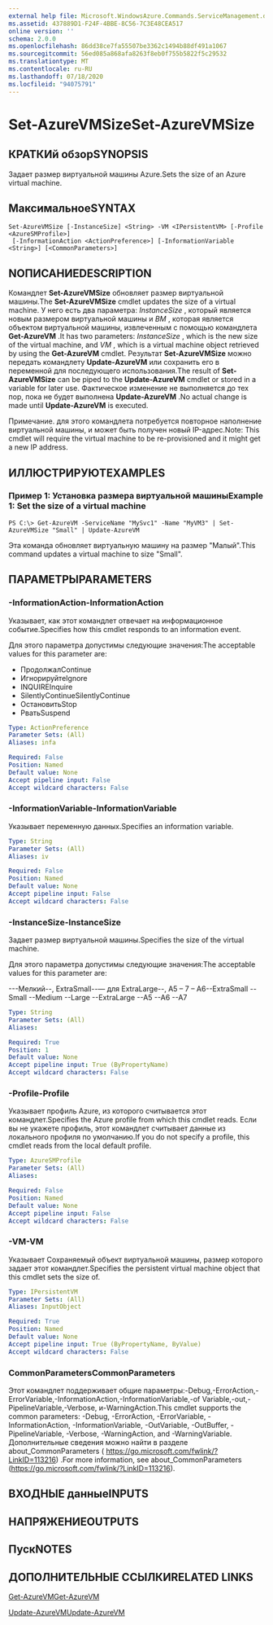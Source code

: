 ```yaml
---
external help file: Microsoft.WindowsAzure.Commands.ServiceManagement.dll-Help.xml
ms.assetid: 437889D1-F24F-4BBE-8C56-7C3E48CEA517
online version: ''
schema: 2.0.0
ms.openlocfilehash: 86dd38ce7fa55507be3362c1494b88df491a1067
ms.sourcegitcommit: 56ed085a868afa8263f8eb0f755b5822f5c29532
ms.translationtype: MT
ms.contentlocale: ru-RU
ms.lasthandoff: 07/18/2020
ms.locfileid: "94075791"
---
```

# <span data-ttu-id="23fb4-101">Set-AzureVMSize</span><span class="sxs-lookup"><span data-stu-id="23fb4-101">Set-AzureVMSize</span></span>

## <span data-ttu-id="23fb4-102">КРАТКИй обзор</span><span class="sxs-lookup"><span data-stu-id="23fb4-102">SYNOPSIS</span></span>
<span data-ttu-id="23fb4-103">Задает размер виртуальной машины Azure.</span><span class="sxs-lookup"><span data-stu-id="23fb4-103">Sets the size of an Azure virtual machine.</span></span>

## <span data-ttu-id="23fb4-104">Максимальное</span><span class="sxs-lookup"><span data-stu-id="23fb4-104">SYNTAX</span></span>

```
Set-AzureVMSize [-InstanceSize] <String> -VM <IPersistentVM> [-Profile <AzureSMProfile>]
 [-InformationAction <ActionPreference>] [-InformationVariable <String>] [<CommonParameters>]
```

## <span data-ttu-id="23fb4-105">NОПИСАНИЕ</span><span class="sxs-lookup"><span data-stu-id="23fb4-105">DESCRIPTION</span></span>
<span data-ttu-id="23fb4-106">Командлет **Set-AzureVMSize** обновляет размер виртуальной машины.</span><span class="sxs-lookup"><span data-stu-id="23fb4-106">The **Set-AzureVMSize** cmdlet updates the size of a virtual machine.</span></span>
<span data-ttu-id="23fb4-107">У него есть два параметра: *InstanceSize* , который является новым размером виртуальной машины и *ВМ* , которая является объектом виртуальной машины, извлеченным с помощью командлета **Get-AzureVM** .</span><span class="sxs-lookup"><span data-stu-id="23fb4-107">It has two parameters: *InstanceSize* , which is the new size of the virtual machine, and *VM* , which is a virtual machine object retrieved by using the **Get-AzureVM** cmdlet.</span></span>
<span data-ttu-id="23fb4-108">Результат **Set-AzureVMSize** можно передать командлету **Update-AzureVM** или сохранить его в переменной для последующего использования.</span><span class="sxs-lookup"><span data-stu-id="23fb4-108">The result of **Set-AzureVMSize** can be piped to the **Update-AzureVM** cmdlet or stored in a variable for later use.</span></span>
<span data-ttu-id="23fb4-109">Фактическое изменение не выполняется до тех пор, пока не будет выполнена **Update-AzureVM** .</span><span class="sxs-lookup"><span data-stu-id="23fb4-109">No actual change is made until **Update-AzureVM** is executed.</span></span>

<span data-ttu-id="23fb4-110">Примечание. для этого командлета потребуется повторное наполнение виртуальной машины, и может быть получен новый IP-адрес.</span><span class="sxs-lookup"><span data-stu-id="23fb4-110">Note: This cmdlet will require the virtual machine to be re-provisioned and it might get a new IP address.</span></span>

## <span data-ttu-id="23fb4-111">ИЛЛЮСТРИРУЮТ</span><span class="sxs-lookup"><span data-stu-id="23fb4-111">EXAMPLES</span></span>

### <span data-ttu-id="23fb4-112">Пример 1: Установка размера виртуальной машины</span><span class="sxs-lookup"><span data-stu-id="23fb4-112">Example 1: Set the size of a virtual machine</span></span>
```
PS C:\> Get-AzureVM -ServiceName "MySvc1" -Name "MyVM3" | Set-AzureVMSize "Small" | Update-AzureVM
```

<span data-ttu-id="23fb4-113">Эта команда обновляет виртуальную машину на размер "Малый".</span><span class="sxs-lookup"><span data-stu-id="23fb4-113">This command updates a virtual machine to size "Small".</span></span>

## <span data-ttu-id="23fb4-114">ПАРАМЕТРЫ</span><span class="sxs-lookup"><span data-stu-id="23fb4-114">PARAMETERS</span></span>

### <span data-ttu-id="23fb4-115">-InformationAction</span><span class="sxs-lookup"><span data-stu-id="23fb4-115">-InformationAction</span></span>
<span data-ttu-id="23fb4-116">Указывает, как этот командлет отвечает на информационное событие.</span><span class="sxs-lookup"><span data-stu-id="23fb4-116">Specifies how this cmdlet responds to an information event.</span></span>

<span data-ttu-id="23fb4-117">Для этого параметра допустимы следующие значения:</span><span class="sxs-lookup"><span data-stu-id="23fb4-117">The acceptable values for this parameter are:</span></span>

- <span data-ttu-id="23fb4-118">Продолжал</span><span class="sxs-lookup"><span data-stu-id="23fb4-118">Continue</span></span>
- <span data-ttu-id="23fb4-119">Игнорируйте</span><span class="sxs-lookup"><span data-stu-id="23fb4-119">Ignore</span></span>
- <span data-ttu-id="23fb4-120">INQUIRE</span><span class="sxs-lookup"><span data-stu-id="23fb4-120">Inquire</span></span>
- <span data-ttu-id="23fb4-121">SilentlyContinue</span><span class="sxs-lookup"><span data-stu-id="23fb4-121">SilentlyContinue</span></span>
- <span data-ttu-id="23fb4-122">Остановить</span><span class="sxs-lookup"><span data-stu-id="23fb4-122">Stop</span></span>
- <span data-ttu-id="23fb4-123">Рвать</span><span class="sxs-lookup"><span data-stu-id="23fb4-123">Suspend</span></span>

```yaml
Type: ActionPreference
Parameter Sets: (All)
Aliases: infa

Required: False
Position: Named
Default value: None
Accept pipeline input: False
Accept wildcard characters: False
```

### <span data-ttu-id="23fb4-124">-InformationVariable</span><span class="sxs-lookup"><span data-stu-id="23fb4-124">-InformationVariable</span></span>
<span data-ttu-id="23fb4-125">Указывает переменную данных.</span><span class="sxs-lookup"><span data-stu-id="23fb4-125">Specifies an information variable.</span></span>

```yaml
Type: String
Parameter Sets: (All)
Aliases: iv

Required: False
Position: Named
Default value: None
Accept pipeline input: False
Accept wildcard characters: False
```

### <span data-ttu-id="23fb4-126">-InstanceSize</span><span class="sxs-lookup"><span data-stu-id="23fb4-126">-InstanceSize</span></span>
<span data-ttu-id="23fb4-127">Задает размер виртуальной машины.</span><span class="sxs-lookup"><span data-stu-id="23fb4-127">Specifies the size of the virtual machine.</span></span>

<span data-ttu-id="23fb4-128">Для этого параметра допустимы следующие значения:</span><span class="sxs-lookup"><span data-stu-id="23fb4-128">The acceptable values for this parameter are:</span></span>

<span data-ttu-id="23fb4-129">---Мелкий--, ExtraSmall--— для ExtraLarge--, A5 – 7 – A6</span><span class="sxs-lookup"><span data-stu-id="23fb4-129">--ExtraSmall --Small --Medium --Large --ExtraLarge --A5 --A6 --A7</span></span>

```yaml
Type: String
Parameter Sets: (All)
Aliases: 

Required: True
Position: 1
Default value: None
Accept pipeline input: True (ByPropertyName)
Accept wildcard characters: False
```

### <span data-ttu-id="23fb4-130">-Profile</span><span class="sxs-lookup"><span data-stu-id="23fb4-130">-Profile</span></span>
<span data-ttu-id="23fb4-131">Указывает профиль Azure, из которого считывается этот командлет.</span><span class="sxs-lookup"><span data-stu-id="23fb4-131">Specifies the Azure profile from which this cmdlet reads.</span></span>
<span data-ttu-id="23fb4-132">Если вы не укажете профиль, этот командлет считывает данные из локального профиля по умолчанию.</span><span class="sxs-lookup"><span data-stu-id="23fb4-132">If you do not specify a profile, this cmdlet reads from the local default profile.</span></span>

```yaml
Type: AzureSMProfile
Parameter Sets: (All)
Aliases: 

Required: False
Position: Named
Default value: None
Accept pipeline input: False
Accept wildcard characters: False
```

### <span data-ttu-id="23fb4-133">-VM</span><span class="sxs-lookup"><span data-stu-id="23fb4-133">-VM</span></span>
<span data-ttu-id="23fb4-134">Указывает Сохраняемый объект виртуальной машины, размер которого задает этот командлет.</span><span class="sxs-lookup"><span data-stu-id="23fb4-134">Specifies the persistent virtual machine object that this cmdlet sets the size of.</span></span>

```yaml
Type: IPersistentVM
Parameter Sets: (All)
Aliases: InputObject

Required: True
Position: Named
Default value: None
Accept pipeline input: True (ByPropertyName, ByValue)
Accept wildcard characters: False
```

### <span data-ttu-id="23fb4-135">CommonParameters</span><span class="sxs-lookup"><span data-stu-id="23fb4-135">CommonParameters</span></span>
<span data-ttu-id="23fb4-136">Этот командлет поддерживает общие параметры:-Debug,-ErrorAction,-ErrorVariable,-InformationAction,-InformationVariable,-of Variable,-out,-PipelineVariable,-Verbose, и-WarningAction.</span><span class="sxs-lookup"><span data-stu-id="23fb4-136">This cmdlet supports the common parameters: -Debug, -ErrorAction, -ErrorVariable, -InformationAction, -InformationVariable, -OutVariable, -OutBuffer, -PipelineVariable, -Verbose, -WarningAction, and -WarningVariable.</span></span> <span data-ttu-id="23fb4-137">Дополнительные сведения можно найти в разделе about_CommonParameters ( https://go.microsoft.com/fwlink/?LinkID=113216) .</span><span class="sxs-lookup"><span data-stu-id="23fb4-137">For more information, see about_CommonParameters (https://go.microsoft.com/fwlink/?LinkID=113216).</span></span>

## <span data-ttu-id="23fb4-138">ВХОДНЫЕ данные</span><span class="sxs-lookup"><span data-stu-id="23fb4-138">INPUTS</span></span>

## <span data-ttu-id="23fb4-139">НАПРЯЖЕНИЕ</span><span class="sxs-lookup"><span data-stu-id="23fb4-139">OUTPUTS</span></span>

## <span data-ttu-id="23fb4-140">Пуск</span><span class="sxs-lookup"><span data-stu-id="23fb4-140">NOTES</span></span>

## <span data-ttu-id="23fb4-141">ДОПОЛНИТЕЛЬНЫЕ ССЫЛКИ</span><span class="sxs-lookup"><span data-stu-id="23fb4-141">RELATED LINKS</span></span>

[<span data-ttu-id="23fb4-142">Get-AzureVM</span><span class="sxs-lookup"><span data-stu-id="23fb4-142">Get-AzureVM</span></span>](./Get-AzureVM.md)

[<span data-ttu-id="23fb4-143">Update-AzureVM</span><span class="sxs-lookup"><span data-stu-id="23fb4-143">Update-AzureVM</span></span>](./Update-AzureVM.md)


